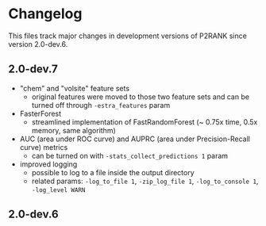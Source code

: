 
# Changelog

This files track major changes in development versions of P2RANK since version 2.0-dev.6.


## 2.0-dev.7

- "chem" and "volsite" feature sets 
    - original features were moved to those two feature sets and can be turned off through `-estra_features` param
- FasterForest 
    -  streamlined implementation of FastRandomForest (~ 0.75x time, 0.5x memory, same algorithm)
- AUC (area under ROC curve) and AUPRC (area under Precision-Recall curve) metrics
    - can be turned on with `-stats_collect_predictions 1` param    
- improved logging
    - possible to log to a file inside the output directory 
    - related params: `-log_to_file 1`, `-zip_log_file 1`, `-log_to_console 1`, `-log_level WARN`
     
    
 ## 2.0-dev.6   
    
    


